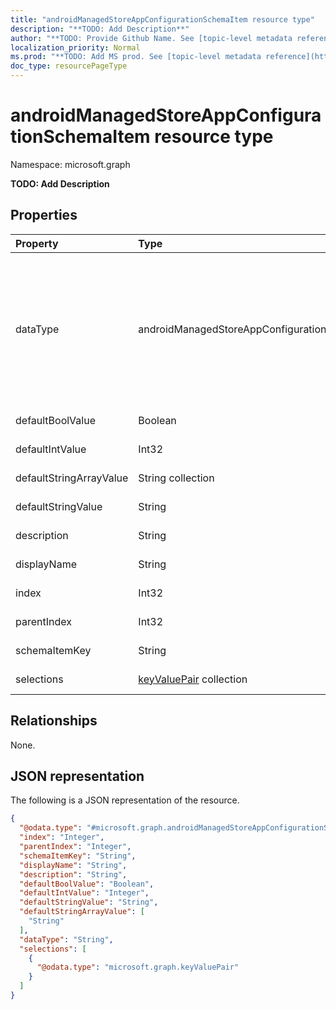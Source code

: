 ```yaml
---
title: "androidManagedStoreAppConfigurationSchemaItem resource type"
description: "**TODO: Add Description**"
author: "**TODO: Provide Github Name. See [topic-level metadata reference](https://msgo.azurewebsites.net/add/document/guidelines/metadata.html#topic-level-metadata)**"
localization_priority: Normal
ms.prod: "**TODO: Add MS prod. See [topic-level metadata reference](https://msgo.azurewebsites.net/add/document/guidelines/metadata.html#topic-level-metadata)**"
doc_type: resourcePageType
---
```


# androidManagedStoreAppConfigurationSchemaItem resource type


Namespace: microsoft.graph

**TODO: Add Description**

## Properties
|Property|Type|Description|
|:---|:---|:---|
|dataType|androidManagedStoreAppConfigurationSchemaItemDataType|**TODO: Add Description**. Possible values are: `bool`, `integer`, `string`, `choice`, `multiselect`, `bundle`, `bundleArray`, `hidden`.|
|defaultBoolValue|Boolean|**TODO: Add Description**|
|defaultIntValue|Int32|**TODO: Add Description**|
|defaultStringArrayValue|String collection|**TODO: Add Description**|
|defaultStringValue|String|**TODO: Add Description**|
|description|String|**TODO: Add Description**|
|displayName|String|**TODO: Add Description**|
|index|Int32|**TODO: Add Description**|
|parentIndex|Int32|**TODO: Add Description**|
|schemaItemKey|String|**TODO: Add Description**|
|selections|[keyValuePair](../resources/keyvaluepair.md) collection|**TODO: Add Description**|

## Relationships
None.

## JSON representation
The following is a JSON representation of the resource.
<!-- {
  "blockType": "resource",
  "@odata.type": "microsoft.graph.androidManagedStoreAppConfigurationSchemaItem"
}
-->
``` json
{
  "@odata.type": "#microsoft.graph.androidManagedStoreAppConfigurationSchemaItem",
  "index": "Integer",
  "parentIndex": "Integer",
  "schemaItemKey": "String",
  "displayName": "String",
  "description": "String",
  "defaultBoolValue": "Boolean",
  "defaultIntValue": "Integer",
  "defaultStringValue": "String",
  "defaultStringArrayValue": [
    "String"
  ],
  "dataType": "String",
  "selections": [
    {
      "@odata.type": "microsoft.graph.keyValuePair"
    }
  ]
}
```

